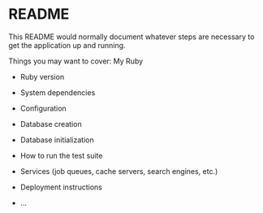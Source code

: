 # README

This README would normally document whatever steps are necessary to get the
application up and running.

Things you may want to cover:
My Ruby
* Ruby version

* System dependencies

* Configuration

* Database creation

* Database initialization

* How to run the test suite

* Services (job queues, cache servers, search engines, etc.)

* Deployment instructions

* ...
